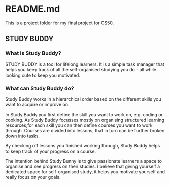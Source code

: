 # README.md

This is a project folder for my final project for CS50.

## STUDY BUDDY

### What is Study Buddy?

STUDY BUDDY is a tool for lifelong learners. It is a simple task manager that helps you keep track of all the self-organised studying you do - all while looking cute to keep you motivated.

### What can Study Buddy do?

Study Buddy works in a hierarchical order based on the different skills you want to acquire or improve on.

In Study Buddy you first define the skill you want to work on, e.g. coding or cooking. As Study Buddy focusses mostly on organising structured learning resources,for each skill you can then define courses you want to work through. Courses are divided into lessons, that in turn can be further broken down into tasks.

By checking off lessons you finished working through, Study Buddy helps to keep track of your progress on a course.

The intention behind Study Bunny is to give passionate learners a space to organise and see progress on their studies. I believe that giving yourself a dedicated space for self-organised study, it helps you motivate yourself and really focus on your goals.
